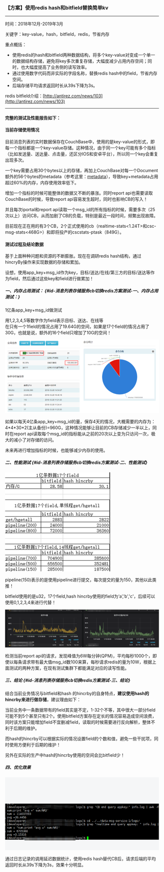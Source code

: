 ### 【方案】使用redis hash和bitfield替换简单kv

---

时间：2018年12月-2019年3月

关键字：key-value，hash，bitfield，redis，节省内存

重点概括：

* 使用redis的hash和bitfield两种数据结构，将多个key-value对变成一个单一的数据结构存储，避免将key多次重复存储，大幅度减少占用内存空间；同时，也大幅度提高了业务侧的读写效率。
* 通过使用数字代码而非实际的字段名称，替换redis hash中的field，节省内存空间。
* 后端存储平均请求返回时长从39s下降为3s。

redis bitfield介绍：[http://antirez.com/news/103](http://antirez.com/news/103)

---

#### 完整的测试及性能报告如下：

#### 当前存储使用情况

目前消息列表的实时数据保存在CouchBase中，使用的是key-value的形式，即每一个指标都是一个key-value存储。这种情况，由于同一个key可能有多个指标（比如发送量、送达量、点击量，还区分IOS和安卓平台），所以同一个key会重复出现多次。

一个key需要占用30个bytes以上的存储，再加上CouchBase对每一个Document额外的56个bytes的metadata（参考这里：[metadata](https://developer.couchbase.com/documentation/server/3.x/admin/Concepts/bp-sizingGuidelines.html)），导致key+metadata占用超过60%的内存，内存使用效率低下。

增加一个指标的时候可能整体的数据又不断的暴涨。同时report api也需要读取CouchBase的时候，导致report api容易发生超时，同时也影响CB的写入！

并且每次iportal和report api读取一个msg\_id的所有指标的时候，需要多次（25次以上）访问CB，从而加剧了CB的负载，特别是最近一段时间，频繁出现故障。

目前现在正在用的有3个CB，2个正式使用的cb（realtime-stats&lt;1.24T&gt;和csc-msg-stats&lt;468G&gt;）和即将投产的cscstats-ptask（849G）。

#### 测试过程及结论数据

基于上面种种问题和资源的不断膨胀。现在在调研redis hash结构，通过hincryBy操作来实现数据的存储和累加。

设想，使用app\_key+msg\_id作为key，目标/送达/在线/第三方的目标/送达等作为field，然后通过这些key和field进行做累加！

##### 一、内存占用测试： {#id-消息列表存储服务cb切换redis方案测试-一、内存占用测试：}

1亿条app\_key+msg\_id做测试

用1,2,3,4,5等数字作为field表示目标、送达、在线等  
在只有一个1field的情况占用了19.64G的空间，如果是17个field的情况占用了30G，也就是说，额外的16个field只增加了10G的空间！

![](/assets/redis-bitfield01.png)

如果以每天4亿条app\_key+msg\_id的量，保存4天的情况，大概需要的内存为：4\*4\*30\*2\(主从备份\)=960G，这种情况能够让目前的CB存储减少一半以上，同时在report api读取每个msg\_id的指标能从之前的20次以上变为只访问一次，极大的减小了对存储的访问。

未来再进行增加指标的时候，也能够减少内存的使用。

##### 二、性能测试 {#id-消息列表存储服务cb切换redis方案测试-二、性能测试}

![](/assets/redis-bitfield01-import.png)

pipeline\(150\)表示的是使用pipeline进行提交，每次提交的量为150，其他以此类推！

bitfield使用的是u32，17个field,hash hincrby使用的field为‘a’,'b','c'，后续可以使用0,1,2,3,4来进行代替！

![](/assets/redis-bitfield-03-import.png)

检测当前report api的请求，发现峰值为6W每分钟\(QPM\)，平均每秒1000个，即使以每条请求带有最大值msg\_id数100来算，每秒请求redis的量为10W，根据上面测试的两种方案，在现有测试集群下都能满足对应的读写性能。

##### 三、结论 {#id-消息列表存储服务cb切换redis方案测试-三、结论}

结合当前业务情况与bitfield和hash 的hincrby的自身特点，**建议使用hash的hincrby来进行做存储**，建议理由如下：

当前业务中一条数据带有的field其实是不定，1-32个不等，其中很大一部分field可能不到5个甚至只有2个。使用bitfield方案存在定长的情况容易造成空间浪费，同时该方案只能增加field不宜删减field，读取的时候需要进行反向解析，整体不利于后期的维护。

而hash的hincrby可以根据实际的情况设置field的个数和值，避免一些干扰项，同时使用方便利于后期的维护！

另外在实际的生产中hash的hincrby使用的空间会比bitfield少！

##### 四、优化效果

![](/assets/redis-bitfield-hash-04-import.png)

通过日志记录的调用延迟数据统计，使用redis hash替代CB后，请求后端的平均返回时长从39s下降为3s，效果十分明显。

